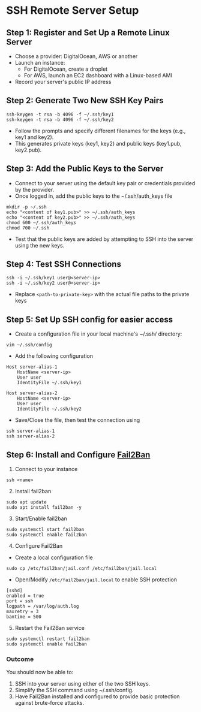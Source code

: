 # SSH Remote Server Setup

## Step 1: Register and Set Up a Remote Linux Server
- Choose a provider: DigitalOcean, AWS or another
- Launch an instance:
  - For DigitalOcean, create a droplet
  - For AWS, launch an EC2 dashboard with a Linux-based AMI
- Record your server's public IP address

## Step 2: Generate Two New SSH Key Pairs
```
ssh-keygen -t rsa -b 4096 -f ~/.ssh/key1
ssh-keygen -t rsa -b 4096 -f ~/.ssh/key2
```
- Follow the prompts and specify different filenames for the keys (e.g., key1 and key2).
- This generates private keys (key1, key2) and public keys (key1.pub, key2.pub).

## Step 3: Add the Public Keys to the Server
- Connect to your server using the default key pair or credentials provided by the provider.
- Once logged in, add the public keys to the ~/.ssh/auth_keys file
```
mkdir -p ~/.ssh
echo "<content of key1.pub>" >> ~/.ssh/auth_keys
echo "<content of key2.pub>" >> ~/.ssh/auth_keys
chmod 600 ~/.ssh/auth_keys
chmod 700 ~/.ssh
```
- Test that the public keys are added by attempting to SSH into the server using the new keys.

## Step 4: Test SSH Connections
```
ssh -i ~/.ssh/key1 user@<server-ip>
ssh -i ~/.ssh/key2 user@<server-ip>
```
- Replace `<path-to-private-key>` with the actual file paths to the private keys

## Step 5: Set Up SSH config for easier access
- Create a configuration file in your local machine's ~/.ssh/ directory:
```
vim ~/.ssh/config
```
- Add the following configuration
```
Host server-alias-1
    HostName <server-ip>
    User user
    IdentityFile ~/.ssh/key1

Host server-alias-2
    HostName <server-ip>
    User user
    IdentityFile ~/.ssh/key2
```
- Save/Close the file, then test the connection using
```
ssh server-alias-1
ssh server-alias-2
```
## Step 6: Install and Configure [Fail2Ban](https://github.com/fail2ban/fail2ban)
1. Connect to your instance
```
ssh <name>
```
2. Install fail2ban
```
sudo apt update
sudo apt install fail2ban -y
```
3. Start/Enable fail2ban
```
sudo systemctl start fail2ban
sudo systemctl enable fail2ban
```
4. Configure Fail2Ban
- Create a local configuration file
```
sudo cp /etc/fail2ban/jail.conf /etc/fail2ban/jail.local
```
- Open/Modify `/etc/fail2ban/jail.local` to enable SSH protection
```
[sshd]
enabled = true
port = ssh
logpath = /var/log/auth.log
maxretry = 3
bantime = 500
```
5. Restart the Fail2Ban service
```
sudo systemctl restart fail2ban
sudo systemctl enable fail2ban
```

### Outcome
You should now be able to:
1. SSH into your server using either of the two SSH keys.
2. Simplify the SSH command using ~/.ssh/config.
3. Have Fail2Ban installed and configured to provide basic protection against brute-force attacks.